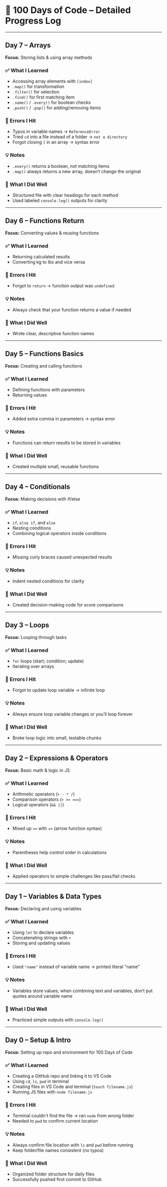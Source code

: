 # 📓 100 Days of Code – Detailed Progress Log

---

## Day 7 – Arrays
**Focus:** Storing lists & using array methods

### ✅ What I Learned
- Accessing array elements with `[index]`
- `.map()` for transformation
- `.filter()` for selection
- `.find()` for first matching item
- `.some()` / `.every()` for boolean checks
- `.push()` / `.pop()` for adding/removing items

### 🐛 Errors I Hit
- Typos in variable names → `ReferenceError`
- Tried `cd` into a file instead of a folder → `not a directory`
- Forgot closing `]` in an array → syntax error

### 💡 Notes
- `.every()` returns a boolean, not matching items
- `.map()` always returns a new array, doesn’t change the original

### 🎯 What I Did Well
- Structured file with clear headings for each method
- Used labeled `console.log()` outputs for clarity

---

## Day 6 – Functions Return
**Focus:** Converting values & reusing functions

### ✅ What I Learned
- Returning calculated results
- Converting kg to lbs and vice versa

### 🐛 Errors I Hit
- Forgot to `return` → function output was `undefined`

### 💡 Notes
- Always check that your function returns a value if needed

### 🎯 What I Did Well
- Wrote clear, descriptive function names

---

## Day 5 – Functions Basics
**Focus:** Creating and calling functions

### ✅ What I Learned
- Defining functions with parameters
- Returning values

### 🐛 Errors I Hit
- Added extra comma in parameters → syntax error

### 💡 Notes
- Functions can return results to be stored in variables

### 🎯 What I Did Well
- Created multiple small, reusable functions

---

## Day 4 – Conditionals
**Focus:** Making decisions with if/else

### ✅ What I Learned
- `if`, `else if`, and `else`
- Nesting conditions
- Combining logical operators inside conditions

### 🐛 Errors I Hit
- Missing curly braces caused unexpected results

### 💡 Notes
- Indent nested conditions for clarity

### 🎯 What I Did Well
- Created decision-making code for score comparisons

---

## Day 3 – Loops
**Focus:** Looping through tasks

### ✅ What I Learned
- `for` loops (start; condition; update)
- Iterating over arrays

### 🐛 Errors I Hit
- Forgot to update loop variable → infinite loop

### 💡 Notes
- Always ensure loop variable changes or you’ll loop forever

### 🎯 What I Did Well
- Broke loop logic into small, testable chunks

---

## Day 2 – Expressions & Operators
**Focus:** Basic math & logic in JS

### ✅ What I Learned
- Arithmetic operators (`+ - * /`)
- Comparison operators (`> >= ===`)
- Logical operators (`&& ||`)

### 🐛 Errors I Hit
- Mixed up `>=` with `=>` (arrow function syntax)

### 💡 Notes
- Parentheses help control order in calculations

### 🎯 What I Did Well
- Applied operators to simple challenges like pass/fail checks

---

## Day 1 – Variables & Data Types
**Focus:** Declaring and using variables

### ✅ What I Learned
- Using `let` to declare variables
- Concatenating strings with `+`
- Storing and updating values

### 🐛 Errors I Hit
- Used `"name"` instead of variable name → printed literal "name"

### 💡 Notes
- Variables store values; when combining text and variables, don’t put quotes around variable name

### 🎯 What I Did Well
- Practiced simple outputs with `console.log()`

---

## Day 0 – Setup & Intro
**Focus:** Setting up repo and environment for 100 Days of Code

### ✅ What I Learned
- Creating a GitHub repo and linking it to VS Code
- Using `cd`, `ls`, `pwd` in terminal
- Creating files in VS Code and terminal (`touch filename.js`)
- Running JS files with `node filename.js`

### 🐛 Errors I Hit
- Terminal couldn't find the file → ran `node` from wrong folder
- Needed to `pwd` to confirm current location

### 💡 Notes
- Always confirm file location with `ls` and `pwd` before running
- Keep folder/file names consistent (no typos)

### 🎯 What I Did Well
- Organized folder structure for daily files
- Successfully pushed first commit to GitHub
